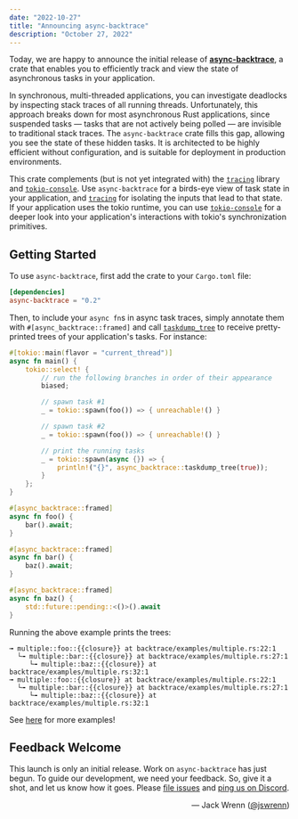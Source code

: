 ```yaml
---
date: "2022-10-27"
title: "Announcing async-backtrace"
description: "October 27, 2022"
---
```


Today, we are happy to announce the initial release of
[**async-backtrace**][crates.io], a crate that enables you to efficiently track
and view the state of asynchronous tasks in your application.

[crates.io]: https://crates.io/crates/async-backtrace

In synchronous, multi-threaded applications, you can investigate deadlocks by
inspecting stack traces of all running threads. Unfortunately, this approach
breaks down for most asynchronous Rust applications, since suspended tasks —
tasks that are not actively being polled — are invisible to traditional stack
traces. The `async-backtrace` crate fills this gap, allowing you see the state
of these hidden tasks. It is architected to be highly efficient without
configuration, and is suitable for deployment in production environments.

This crate complements (but is not yet integrated with) the [`tracing`] library
and [`tokio-console`]. Use `async-backtrace` for a birds-eye view of task state
in your application, and [`tracing`] for isolating the inputs that lead to that
state. If your application uses the tokio runtime, you can use [`tokio-console`]
for a deeper look into your application's interactions with tokio's
synchronization primitives.

[`tracing`]: https://github.com/tokio-rs/tracing
[`tokio-console`]: https://github.com/tokio-rs/console

## Getting Started

To use `async-backtrace`, first add the crate to your `Cargo.toml` file:

```toml
[dependencies]
async-backtrace = "0.2"
```

Then, to include your `async fn`s in async task traces, simply annotate them
with `#[async_backtrace::framed]` and call [`taskdump_tree`] to receive
pretty-printed trees of your application's tasks. For instance:

[`taskdump_tree`]: https://docs.rs/async-backtrace/0.2.0/async_backtrace/fn.taskdump_tree.html

```rust
#[tokio::main(flavor = "current_thread")]
async fn main() {
    tokio::select! {
        // run the following branches in order of their appearance
        biased;

        // spawn task #1
        _ = tokio::spawn(foo()) => { unreachable!() }

        // spawn task #2
        _ = tokio::spawn(foo()) => { unreachable!() }

        // print the running tasks
        _ = tokio::spawn(async {}) => {
            println!("{}", async_backtrace::taskdump_tree(true));
        }
    };
}

#[async_backtrace::framed]
async fn foo() {
    bar().await;
}

#[async_backtrace::framed]
async fn bar() {
    baz().await;
}

#[async_backtrace::framed]
async fn baz() {
    std::future::pending::<()>().await
}
```

Running the above example prints the trees:

```text
╼ multiple::foo::{{closure}} at backtrace/examples/multiple.rs:22:1
  └╼ multiple::bar::{{closure}} at backtrace/examples/multiple.rs:27:1
     └╼ multiple::baz::{{closure}} at backtrace/examples/multiple.rs:32:1
╼ multiple::foo::{{closure}} at backtrace/examples/multiple.rs:22:1
  └╼ multiple::bar::{{closure}} at backtrace/examples/multiple.rs:27:1
     └╼ multiple::baz::{{closure}} at backtrace/examples/multiple.rs:32:1
```

See [here][examples] for more examples!

[examples]: https://github.com/tokio-rs/async-backtrace/blob/main/backtrace/examples

## Feedback Welcome

This launch is only an initial release. Work on `async-backtrace` has just
begun. To guide our development, we need your feedback. So, give it a shot, and
let us know how it goes. Please [file issues][issue-tracker] and
[ping us on Discord][discord].

[issue-tracker]: https://github.com/tokio-rs/async-backtrace/issues
[discord]: https://discord.gg/tokio

<div style="text-align:right">
   &mdash; Jack Wrenn (<a href="https://github.com/jswrenn">@jswrenn</a>)
</div>
